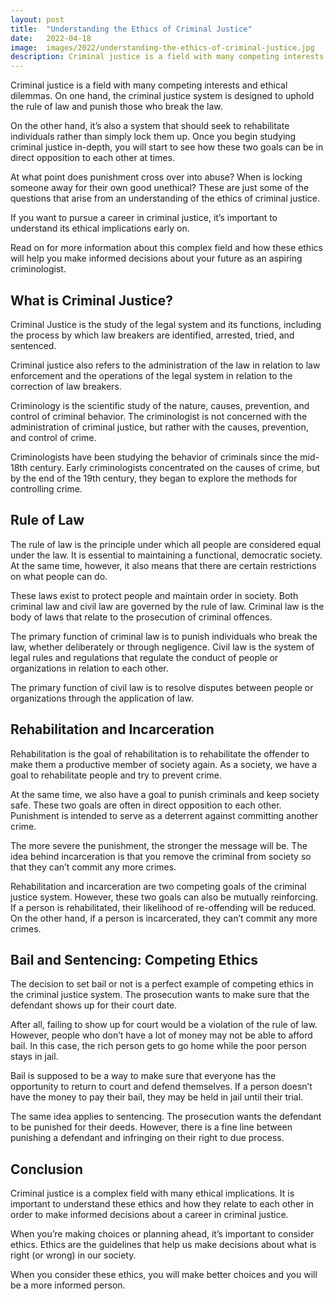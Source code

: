 ```yaml
---
layout: post
title:  "Understanding the Ethics of Criminal Justice"
date:   2022-04-18
image:  images/2022/understanding-the-ethics-of-criminal-justice.jpg
description: Criminal justice is a field with many competing interests and ethical dilemmas. On one hand, the criminal justice system is designed to uphold the rule of law and punish those who break the law.
---
```



Criminal justice is a field with many competing interests and ethical dilemmas. On one hand, the criminal justice system is designed to uphold the rule of law and punish those who break the law.

On the other hand, it’s also a system that should seek to rehabilitate individuals rather than simply lock them up. Once you begin studying criminal justice in-depth, you will start to see how these two goals can be in direct opposition to each other at times.

At what point does punishment cross over into abuse? When is locking someone away for their own good unethical? These are just some of the questions that arise from an understanding of the ethics of criminal justice.

If you want to pursue a career in criminal justice, it’s important to understand its ethical implications early on.

Read on for more information about this complex field and how these ethics will help you make informed decisions about your future as an aspiring criminologist.


## What is Criminal Justice?

Criminal Justice is the study of the legal system and its functions, including the process by which law breakers are identified, arrested, tried, and sentenced.

Criminal justice also refers to the administration of the law in relation to law enforcement and the operations of the legal system in relation to the correction of law breakers.

Criminology is the scientific study of the nature, causes, prevention, and control of criminal behavior. The criminologist is not concerned with the administration of criminal justice, but rather with the causes, prevention, and control of crime.

Criminologists have been studying the behavior of criminals since the mid-18th century. Early criminologists concentrated on the causes of crime, but by the end of the 19th century, they began to explore the methods for controlling crime.


## Rule of Law

The rule of law is the principle under which all people are considered equal under the law. It is essential to maintaining a functional, democratic society. At the same time, however, it also means that there are certain restrictions on what people can do.

These laws exist to protect people and maintain order in society. Both criminal law and civil law are governed by the rule of law. Criminal law is the body of laws that relate to the prosecution of criminal offences.

The primary function of criminal law is to punish individuals who break the law, whether deliberately or through negligence. Civil law is the system of legal rules and regulations that regulate the conduct of people or organizations in relation to each other.

The primary function of civil law is to resolve disputes between people or organizations through the application of law.


## Rehabilitation and Incarceration

Rehabilitation is the goal of rehabilitation is to rehabilitate the offender to make them a productive member of society again. As a society, we have a goal to rehabilitate people and try to prevent crime.

At the same time, we also have a goal to punish criminals and keep society safe. These two goals are often in direct opposition to each other. Punishment is intended to serve as a deterrent against committing another crime.

The more severe the punishment, the stronger the message will be. The idea behind incarceration is that you remove the criminal from society so that they can’t commit any more crimes.

Rehabilitation and incarceration are two competing goals of the criminal justice system. However, these two goals can also be mutually reinforcing. If a person is rehabilitated, their likelihood of re-offending will be reduced. On the other hand, if a person is incarcerated, they can’t commit any more crimes.


## Bail and Sentencing: Competing Ethics

The decision to set bail or not is a perfect example of competing ethics in the criminal justice system. The prosecution wants to make sure that the defendant shows up for their court date.

After all, failing to show up for court would be a violation of the rule of law. However, people who don’t have a lot of money may not be able to afford bail. In this case, the rich person gets to go home while the poor person stays in jail.

Bail is supposed to be a way to make sure that everyone has the opportunity to return to court and defend themselves. If a person doesn’t have the money to pay their bail, they may be held in jail until their trial.

The same idea applies to sentencing. The prosecution wants the defendant to be punished for their deeds. However, there is a fine line between punishing a defendant and infringing on their right to due process.


## Conclusion

Criminal justice is a complex field with many ethical implications. It is important to understand these ethics and how they relate to each other in order to make informed decisions about a career in criminal justice.

When you’re making choices or planning ahead, it’s important to consider ethics. Ethics are the guidelines that help us make decisions about what is right (or wrong) in our society.

When you consider these ethics, you will make better choices and you will be a more informed person.

 
